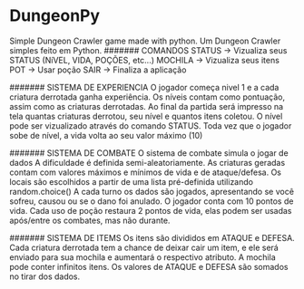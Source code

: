# DungeonPy
Simple Dungeon Crawler game made with python.
Um Dungeon Crawler simples feito em Python.
####### COMANDOS
STATUS -> Vizualiza seus STATUS (NíVEL, VIDA, POÇÕES, etc...)
MOCHILA -> Vizualiza seus itens
POT -> Usar poção
SAIR -> Finaliza a aplicação

####### SISTEMA DE EXPERIENCIA
O jogador começa nivel 1 e a cada criatura derrotada ganha experiência.
Os níveis contam como pontuação, assim como as criaturas derrotadas.
Ao final da partida será impresso na tela quantas criaturas derrotou, seu nível e quantos itens coletou.
O nível pode ser vizualizado através do comando STATUS.
Toda vez que o jogador sobe de nível, a vida volta ao seu valor máximo (10)

####### SISTEMA DE COMBATE
O sistema de combate simula o jogar de dados
A dificuldade é definida semi-aleatoriamente.
As criaturas geradas contam com valores máximos e mínimos de vida e de ataque/defesa.
Os locais são escolhidos a partir de uma lista pré-definida utilizando random.choice()
A cada turno os dados são jogados, apresentando se você sofreu, causou ou se o dano foi anulado.
O jogador conta com 10 pontos de vida.
Cada uso de poção restaura 2 pontos de vida, elas podem ser usadas após/entre os combates, mas não durante.

####### SISTEMA DE ITEMS
Os itens são divididos em ATAQUE e DEFESA.
Cada criatura derrotada tem a chance de deixar cair um item, e ele será enviado para sua mochila e aumentará o respectivo atributo.
A mochila pode conter infinitos itens.
Os valores de ATAQUE e DEFESA são somados no tirar dos dados.

